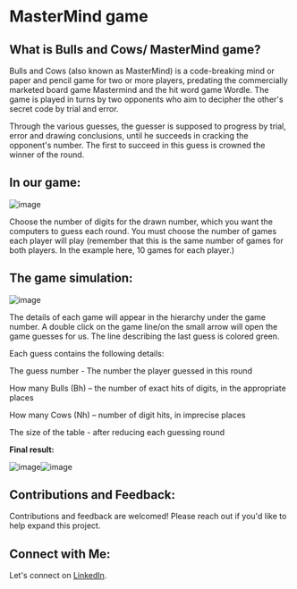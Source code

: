  # MasterMind game


## What is Bulls and Cows/ MasterMind game?

Bulls and Cows (also known as MasterMind) is a code-breaking mind or paper and pencil game for two or more players, predating the commercially marketed board game Mastermind and the hit word game Wordle.
The game is played in turns by two opponents who aim to decipher the other's secret code by trial and error.

Through the various guesses, the guesser is supposed to progress by trial, error and drawing conclusions, until he succeeds in cracking the opponent's number. The first to succeed in this guess is crowned the winner of the round.



## In our game:

![image](https://user-images.githubusercontent.com/12784722/216626719-c624aa4a-9bbb-42e5-8fd2-dab19693135f.png)

Choose the number of digits for the drawn number, which you want the computers to guess each round.
You must choose the number of games each player will play (remember that this is the same number of games for both players. In the example here, 10 games for each player.)



## The game simulation:

![image](https://user-images.githubusercontent.com/12784722/216627123-9691cc0a-4ef0-4354-b563-0c65ec45392e.png)

The details of each game will appear in the hierarchy under the game number. A double click on the game line/on the small arrow will open the game guesses for us.
The line describing the last guess is colored green. 

Each guess contains the following details:

The guess number - The number the player guessed in this round

How many Bulls (Bh) – the number of exact hits of digits, in the appropriate places

How many Cows (Nh) – number of digit hits, in imprecise places

The size of the table - after reducing each guessing round



**Final result:**

![image](https://user-images.githubusercontent.com/12784722/216627386-21bb2682-1d54-4cd5-9deb-2ad667a56bf9.png)![image](https://user-images.githubusercontent.com/12784722/216627415-076b22c6-aa3d-4e83-b2e2-fae65e72c78b.png)




## Contributions and Feedback: 
Contributions and feedback are welcomed! Please reach out if you'd like to help expand this project.

## Connect with Me: 
Let's connect on [LinkedIn](https://www.linkedin.com/in/talco318/ "Tal Cohen in LinkedIn").

